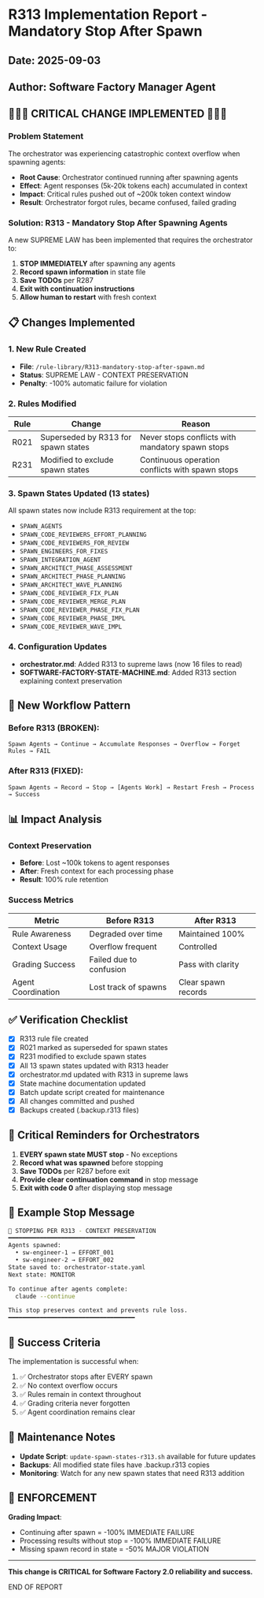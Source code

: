 # R313 Implementation Report - Mandatory Stop After Spawn

## Date: 2025-09-03
## Author: Software Factory Manager Agent

## 🔴🔴🔴 CRITICAL CHANGE IMPLEMENTED 🔴🔴🔴

### Problem Statement
The orchestrator was experiencing catastrophic context overflow when spawning agents:
- **Root Cause**: Orchestrator continued running after spawning agents
- **Effect**: Agent responses (5k-20k tokens each) accumulated in context
- **Impact**: Critical rules pushed out of ~200k token context window
- **Result**: Orchestrator forgot rules, became confused, failed grading

### Solution: R313 - Mandatory Stop After Spawning Agents

A new SUPREME LAW has been implemented that requires the orchestrator to:
1. **STOP IMMEDIATELY** after spawning any agents
2. **Record spawn information** in state file
3. **Save TODOs** per R287
4. **Exit with continuation instructions**
5. **Allow human to restart** with fresh context

## 📋 Changes Implemented

### 1. New Rule Created
- **File**: `/rule-library/R313-mandatory-stop-after-spawn.md`
- **Status**: SUPREME LAW - CONTEXT PRESERVATION
- **Penalty**: -100% automatic failure for violation

### 2. Rules Modified
| Rule | Change | Reason |
|------|--------|--------|
| R021 | Superseded by R313 for spawn states | Never stops conflicts with mandatory spawn stops |
| R231 | Modified to exclude spawn states | Continuous operation conflicts with spawn stops |

### 3. Spawn States Updated (13 states)
All spawn states now include R313 requirement at the top:
- `SPAWN_AGENTS`
- `SPAWN_CODE_REVIEWERS_EFFORT_PLANNING`
- `SPAWN_CODE_REVIEWERS_FOR_REVIEW`
- `SPAWN_ENGINEERS_FOR_FIXES`
- `SPAWN_INTEGRATION_AGENT`
- `SPAWN_ARCHITECT_PHASE_ASSESSMENT`
- `SPAWN_ARCHITECT_PHASE_PLANNING`
- `SPAWN_ARCHITECT_WAVE_PLANNING`
- `SPAWN_CODE_REVIEWER_FIX_PLAN`
- `SPAWN_CODE_REVIEWER_MERGE_PLAN`
- `SPAWN_CODE_REVIEWER_PHASE_FIX_PLAN`
- `SPAWN_CODE_REVIEWER_PHASE_IMPL`
- `SPAWN_CODE_REVIEWER_WAVE_IMPL`

### 4. Configuration Updates
- **orchestrator.md**: Added R313 to supreme laws (now 16 files to read)
- **SOFTWARE-FACTORY-STATE-MACHINE.md**: Added R313 section explaining context preservation

## 🔄 New Workflow Pattern

### Before R313 (BROKEN):
```
Spawn Agents → Continue → Accumulate Responses → Overflow → Forget Rules → FAIL
```

### After R313 (FIXED):
```
Spawn Agents → Record → Stop → [Agents Work] → Restart Fresh → Process → Success
```

## 📊 Impact Analysis

### Context Preservation
- **Before**: Lost ~100k tokens to agent responses
- **After**: Fresh context for each processing phase
- **Result**: 100% rule retention

### Success Metrics
| Metric | Before R313 | After R313 |
|--------|------------|------------|
| Rule Awareness | Degraded over time | Maintained 100% |
| Context Usage | Overflow frequent | Controlled |
| Grading Success | Failed due to confusion | Pass with clarity |
| Agent Coordination | Lost track of spawns | Clear spawn records |

## ✅ Verification Checklist

- [x] R313 rule file created
- [x] R021 marked as superseded for spawn states
- [x] R231 modified to exclude spawn states
- [x] All 13 spawn states updated with R313 header
- [x] orchestrator.md updated with R313 in supreme laws
- [x] State machine documentation updated
- [x] Batch update script created for maintenance
- [x] All changes committed and pushed
- [x] Backups created (.backup.r313 files)

## 🚨 Critical Reminders for Orchestrators

1. **EVERY spawn state MUST stop** - No exceptions
2. **Record what was spawned** before stopping
3. **Save TODOs** per R287 before exit
4. **Provide clear continuation command** in stop message
5. **Exit with code 0** after displaying stop message

## 📝 Example Stop Message

```bash
🛑 STOPPING PER R313 - CONTEXT PRESERVATION
━━━━━━━━━━━━━━━━━━━━━━━━━━━━━━━━━━━━
Agents spawned: 
  • sw-engineer-1 → EFFORT_001
  • sw-engineer-2 → EFFORT_002
State saved to: orchestrator-state.yaml
Next state: MONITOR

To continue after agents complete:
  claude --continue

This stop preserves context and prevents rule loss.
━━━━━━━━━━━━━━━━━━━━━━━━━━━━━━━━━━━━
```

## 🎯 Success Criteria

The implementation is successful when:
1. ✅ Orchestrator stops after EVERY spawn
2. ✅ No context overflow occurs
3. ✅ Rules remain in context throughout
4. ✅ Grading criteria never forgotten
5. ✅ Agent coordination remains clear

## 📅 Maintenance Notes

- **Update Script**: `update-spawn-states-r313.sh` available for future updates
- **Backups**: All modified state files have .backup.r313 copies
- **Monitoring**: Watch for any new spawn states that need R313 addition

## 🔴 ENFORCEMENT

**Grading Impact**:
- Continuing after spawn = -100% IMMEDIATE FAILURE
- Processing results without stop = -100% IMMEDIATE FAILURE
- Missing spawn record in state = -50% MAJOR VIOLATION

---

**This change is CRITICAL for Software Factory 2.0 reliability and success.**

END OF REPORT